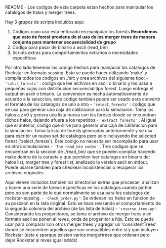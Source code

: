 README - 
Los codigos de esta carpeta estan hechos para manipular los catalogos de halos y merger trees. 

Hay 3 grupos de scripts incluidos aqui:

1. Codigos cuyo uso esta enfocado en manipular los forests
__Recordemos que esto de forest proviene de el uso de los merger trees de manera conjunta para mantener secuencialidad de grupo__
2. Codigo para pasar de binario a ascii (read_bin)
3. Scripts extras para comportamientos extraños o necesidades especificas

Por otro lado tenemos los codigo hechos para manipular los catalogos de Rockstar en formato sussing. Esto se puede hacer utilizando 'make' y compila todos los codigos en ./src y crea archivos del siguiente tipo:
    - `'split_forests'` : codigo que lee archivos en ascii o binario y los pasa a pequeñas cajas con distribucion secuencial tipo forest. Luego entrega el output en ascii o binario. La conversion es hecha automaticamente de acuerdo a la seleccion, este codigo tambien puede ser usado para convertir el formato de los catalogos de uno a otro
    - `'select_forests'` : codigo que se usa para generar una caja de calibracion para la simulacion. Toma los halos a z=0 y genera una lista nueva con los forests donde se encuentran dichos halos, dejando afuera a los repetidos
    - `'extract forests'` : Al igual que el anterior, codigo que sirve para generar una caja de calibracion para la simulacion. Toma la lista de forests generados anteriormente y se usa para escribir un nuevo set de catalogos pero solo incluyendo the selected forest ('select_forests'). Este codigo no necesita ser recompilado para usar en otras simulaciones
    - `'The read_bin codes'` : Tres codigos que se encuentran en la seccion de ./read_bin/ que se pueden compilar hacendo make dentro de la carpeta y que permiten leer catalogos en binario de: halos list, merger tree y forest list, analizado la version ascii en stdout. Puede usarse tambien para checkear incosistencias o recuperar los archivos originales

Aqui vienen incluidos tambien los directorios extras que procesan, analizan y hacen una serie de tareas especificas en los catalogos usando python pero no son parte de lo que normalmente se usa para los catalogos de rockstar-sussing. 
    - `'check_order.py'`: Se ordenan los halos en funcion de su posicion en la lista original. Esto se hace revisando el comportamiento de la segunda columna del archivo (de las lista de halos)
    - `'reverse_tree.py'`: Considerando los progenitores, se toma el archivo de merger trees y en formato ascii se ponen al reves, onda de progenitor a hijo. Esto se puede usar para comparar con otros merger trees y agregar un 'consistentTrees' donde se encuentren aquellos que son compatibles entre si y que incluyen Rockstar (esto e sporque existen varios mergertrees que ordenan pero dejar Rockstar al reves igual xdxdx)
